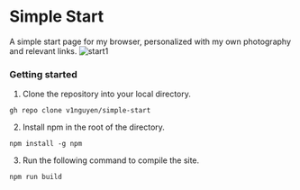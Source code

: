 # Simple Start

A simple start page for my browser, personalized with my own photography and relevant links.
![start1](https://user-images.githubusercontent.com/47407342/141419578-b717b6c5-0a75-46c0-9cbb-5ce386366a54.png)


### Getting started
1. Clone the repository into your local directory.
```
gh repo clone v1nguyen/simple-start
```
2. Install npm in the root of the directory.
```
npm install -g npm
```
3. Run the following command to compile the site.
```
npm run build
```
